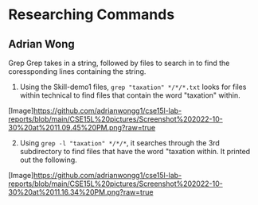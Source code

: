 # Researching Commands
## Adrian Wong

Grep
Grep takes in a string, followed by files to search in to find the coressponding lines containing the string.

1. Using the Skill-demo1 files, `grep "taxation" */*/*.txt` looks for files within technical 
to find files that contain the word "taxation" within. 

[Image]https://github.com/adrianwongg1/cse15l-lab-reports/blob/main/CSE15L%20pictures/Screenshot%202022-10-30%20at%2011.09.45%20PM.png?raw=true

2. Using `grep -l "taxation" */*/*`, it searches through the 3rd subdirectory to find files
that have the word "taxation within. It printed out the following.

[Image]https://github.com/adrianwongg1/cse15l-lab-reports/blob/main/CSE15L%20pictures/Screenshot%202022-10-30%20at%2011.16.34%20PM.png?raw=true




